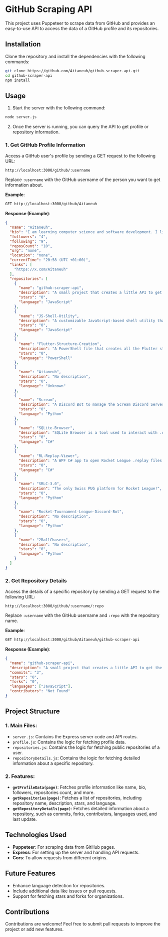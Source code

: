 # GitHub Scraping API

This project uses Puppeteer to scrape data from GitHub and provides an easy-to-use API to access the data of a GitHub profile and its repositories.

## Installation

Clone the repository and install the dependencies with the following commands:

```bash
git clone https://github.com/Aitaneuh/github-scraper-api.git
cd github-scraper-api
npm install
```

## Usage

1. Start the server with the following command:

```bash
node server.js
```

2. Once the server is running, you can query the API to get profile or repository information.

### 1. **Get GitHub Profile Information**

Access a GitHub user's profile by sending a GET request to the following URL:

```
http://localhost:3000/github/:username
```

Replace `:username` with the GitHub username of the person you want to get information about.

**Example**:
```bash
GET http://localhost:3000/github/Aitaneuh
```

**Response (Example)**:
```json
{
  "name": "Aitaneuh",
  "bio": "I am learning computer science and software development. I live in Switzerland.",
  "followers": "4",
  "following": "9",
  "reposCount": "10",
  "org": "none",
  "location": "none",
  "currentTime": "20:58 (UTC +01:00)",
  "links": [
    "https://x.com/Aitaneuh"
  ],
  "repositories": [
    {
      "name": "github-scraper-api",
      "description": "A small project that creates a little API to get the data of a GitHub profile.",
      "stars": "0",
      "language": "JavaScript"
    },
    {
      "name": "JS-Shell-Utility",
      "description": "A customizable JavaScript-based shell utility that allows users to execute predefined commands in a console-like environment.",
      "stars": "0",
      "language": "JavaScript"
    },
    {
      "name": "Flutter-Structure-Creation",
      "description": "A PowerShell file that creates all the Flutter structure you need.",
      "stars": "0",
      "language": "PowerShell"
    },
    {
      "name": "Aitaneuh",
      "description": "No description",
      "stars": "0",
      "language": "Unknown"
    },
    {
      "name": "Scream",
      "description": "A Discord Bot to manage the Scream Discord Server, providing an easy environment to find Rocket League Scrims.",
      "stars": "0",
      "language": "Python"
    },
    {
      "name": "SQLite-Browser",
      "description": "SQLite Browser is a tool used to interact with .db files.",
      "stars": "0",
      "language": "C#"
    },
    {
      "name": "RL-Replay-Viewer",
      "description": "A WPF C# app to open Rocket League .replay files without having to open them in Rocket League.",
      "stars": "0",
      "language": "C#"
    },
    {
      "name": "SRLC-3.0",
      "description": "The only Swiss PUG platform for Rocket League!",
      "stars": "0",
      "language": "Python"
    },
    {
      "name": "Rocket-Tournament-League-Discord-Bot",
      "description": "No description",
      "stars": "0",
      "language": "Python"
    },
    {
      "name": "2BallChasers",
      "description": "No description",
      "stars": "0",
      "language": "Python"
    }
  ]
}
```

### 2. **Get Repository Details**

Access the details of a specific repository by sending a GET request to the following URL:

```
http://localhost:3000/github/:username/:repo
```

Replace `:username` with the GitHub username and `:repo` with the repository name.

**Example**:
```bash
GET http://localhost:3000/github/Aitaneuh/github-scraper-api
```

**Response (Example)**:
```json
{
  "name": "github-scraper-api",
  "description": "A small project that creates a little API to get the data of a GitHub profile.",
  "commits": "3",
  "stars": "0",
  "forks": "0",
  "languages": ["JavaScript"],
  "contributors": "Not Found"
}
```

## Project Structure

### 1. **Main Files**:

- `server.js`: Contains the Express server code and API routes.
- `profile.js`: Contains the logic for fetching profile data.
- `repositories.js`: Contains the logic for fetching public repositories of a user.
- `repositoryDetails.js`: Contains the logic for fetching detailed information about a specific repository.

### 2. **Features**:

- **`getProfileData(page)`**: Fetches profile information like name, bio, followers, repositories count, and more.
- **`getRepositories(page)`**: Fetches a list of repositories, including repository name, description, stars, and language.
- **`getRepositoryDetails(page)`**: Fetches detailed information about a repository, such as commits, forks, contributors, languages used, and last update.

## Technologies Used

- **Puppeteer**: For scraping data from GitHub pages.
- **Express**: For setting up the server and handling API requests.
- **Cors**: To allow requests from different origins.

## Future Features

- Enhance language detection for repositories.
- Include additional data like issues or pull requests.
- Support for fetching stars and forks for organizations.

## Contributions

Contributions are welcome! Feel free to submit pull requests to improve the project or add new features.